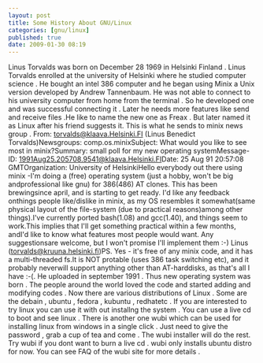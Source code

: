 ```yaml
---
layout: post
title: Some History About GNU/Linux
categories: [gnu/linux]
published: true
date: 2009-01-30 08:19
---
```

Linus Torvalds was born on December 28 1969 in Helsinki Finland . Linus Torvalds enrolled at the university of Helsinki where he studied computer science . He bought an intel 386 computer and he began using Minix a Unix version developed by Andrew Tannenbaum. He was not able to connect to his university computer from home from the terminal . So he developed one and was successful connecting it . Later he needs more features like send and receive files .He like to name the new one as Freax . But later named it as Linux after his friend suggests it.  This is what he sends to minix news group .      From: torvalds@klaava.Helsinki.FI (Linus Benedict Torvalds)Newsgroups: comp.os.minixSubject: What would you like to see most in minix?Summary: small poll for my new operating systemMessage-ID: <1991Aug25.205708.9541@klaava.Helsinki.FI>Date: 25 Aug 91 20:57:08 GMTOrganization: University of HelsinkiHello everybody out there using minix -I'm doing a (free) operating system (just a hobby, won't be big andprofessional like gnu) for 386(486) AT clones.  This has been brewingsince april, and is starting to get ready.  I'd like any feedback onthings people like/dislike in minix, as my OS resembles it somewhat(same physical layout of the file-system (due to practical reasons)among other things).I've currently ported bash(1.08) and gcc(1.40), and things seem to work.This implies that I'll get something practical within a few months, andI'd like to know what features most people would want.  Any suggestionsare welcome, but I won't promise I'll implement them :-)               Linus (torvalds@kruuna.helsinki.fi)PS.  Yes - it's free of any minix code, and it has a multi-threaded fs.It is NOT protable (uses 386 task switching etc), and it probably neverwill support anything other than AT-harddisks, as that's all I have :-(.  He uploaded in september 1991 . Thus new operating system was born . The people around the world loved the code and started adding and modifying codes .  Now there are various distributions of Linux . Some are the debain , ubuntu , fedora , kubuntu , redhatetc . If you are interested to try linux you can use it with out installng the system . You can use a live cd to boot and see linux . There is another one wubi which can be used for installing linux from windows in a single click . Just need to give the password , grab a cup of tea and come . The wubi installer will do the rest. Try wubi if you dont want to burn a live cd . wubi only installs ubuntu distro for now. You can see FAQ of the wubi site for more details .   
